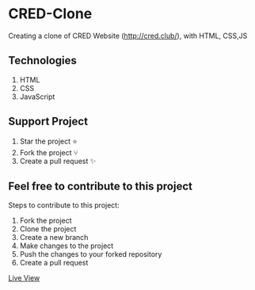 # CRED-Clone
Creating a clone of CRED Website (http://cred.club/), with HTML, CSS,JS

## Technologies
1. HTML
2. CSS
3. JavaScript

## Support Project
1. Star the project ⭐️
2. Fork the project ⑂
3. Create a pull request ✨

## Feel free to contribute to this project

Steps to contribute to this project:
1. Fork the project
2. Clone the project
3. Create a new branch
4. Make changes to the project
5. Push the changes to your forked repository
6. Create a pull request

[Live View](https://baisampayan.github.io/cred-clone/)